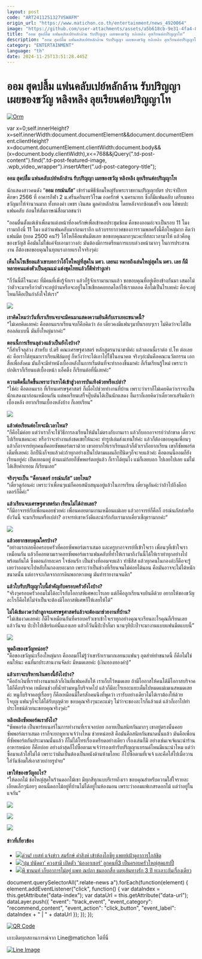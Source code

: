 ```yaml
---
layout: post
code: "ART2411251327VSWAFM"
origin_url: "https://www.matichon.co.th/entertainment/news_4920064"
image: "https://github.com/user-attachments/assets/a5b618cb-9e31-4fa4-89a0-e54dc7eb9085"
title: "ออม สุดปลื้ม แฟนคลับเปย์หลักล้าน รับปริญญา เผยของขวัญ หลิงหลิง ลุยเรียนต่อปริญญาโท"
description: "ออม สุดปลื้ม แฟนคลับเปย์หลักล้าน รับปริญญา เผยของขวัญ หลิงหลิง ลุยเรียนต่อปริญญาโท"
category: "ENTERTAINMENT"
language: "th"
date: 2024-11-25T13:51:28.445Z
---
```


# ออม สุดปลื้ม แฟนคลับเปย์หลักล้าน รับปริญญา เผยของขวัญ หลิงหลิง ลุยเรียนต่อปริญญาโท

[![](https://www.matichon.co.th/wp-content/uploads/2024/11/Orm.jpg "Orm")](https://www.matichon.co.th/wp-content/uploads/2024/11/Orm.jpg)

var x=0;self.innerHeight?x=self.innerWidth:document.documentElement&&document.documentElement.clientHeight?x=document.documentElement.clientWidth:document.body&&(x=document.body.clientWidth),x<=768&&jQuery(".td-post-content").find(".td-post-featured-image, .wpb\_video\_wrapper").insertAfter(".ud-post-category-title");

**ออม สุดปลื้ม แฟนคลับเปย์หลักล้าน รับปริญญา เผยของขวัญ หลิงหลิง ลุยเรียนต่อปริญญาโท**

นักแสดงสาวคนดัง “**ออม กรณ์นภัส**” เข้าร่วมพิธีซ้อมใหญ่รับพระราชทานปริญญาบัตร ประจำปีการศึกษา 2566 ที่ อาคารกีฬา 2 ม.ศรีนครินทรวิโรฒ องครักษ์ จ.นครนายก ซึ่งก็มีแฟนคลับ เตรียมของขวัญมาให้จำนวนมาก ทั้งทองคำ เพชร เงินสด มูลค่าหลักล้าน โดยหลังจากซ้อมเสร็จ ออม ได้พบปะแฟนคลับ ก่อนให้สัมภาษณ์สื่อมวลชนว่า

“ออมตื่นตั้งแต่เช้าเพื่อมาแต่งหน้าที่องครักษ์เพื่อเข้าหอประชุมซ้อม คือของออมอ่ะจะเป็นรอบ 11 โมง เรามาถึงนี่ 11 โมง แต่ว่าแฟนคลับมาก่อนเราอีก แล้วบรรยากาศของการรวมพลครั้งนี้คือใหญ่มาก คิดว่าแฟนมีต (ยอด 2500 คน?) โอ้โหก็คือแฟนมีตเลย ขอขอบคุณมากๆนะคะที่สละเวลามาให้ แล้วคือดูของขวัญสิ คือมันไม่ใช่แค่จับเอามาวางอ่ะ มันต้องมีการเตรียมการแบบล่วงหน้ามากๆ ในการประสานงาน ก็ต้องขอขอบคุณในทุกแรงกายแรงใจจริงๆค่ะ

**เห็นในโซเชียลแล้วเขาบอกว่าโอ้โหใหญ่ที่สุดใน มศว. เลยนะ หมายถึงเล่นใหญ่สุดใน มศว. เลย ก็มีหลายคนแต่งตัวเป็นคุณแม่ แต่งชุดไทยแล้วก็ตีฟาร่างูเห่า**

“ก็วันนี้ดีใจนะคะ ที่มีคนที่เพิ่งรู้จักเรา แล้วก็รู้จักเรามานานแล้ว ขอขอบคุณที่อยู่เคียงข้างกันมา เสมอไม่ว่าตัวจะมาหรือว่าตัวจะอยู่บ้านหรือจะอยู่ในโซเชียลคอยกดไลก์ให้เราตลอด คือไม่เป็นไรเลยค่ะ คือจะอยู่ไหนก็คือเป็นกำลังใจให้เรา”

![](https://www.matichon.co.th/wp-content/uploads/2024/11/S__2072595_0.jpg)

**เราคิดไหมว่าวันที่เราเรียนจบจะมีคนมาแสดงความยินดีกับเราเยอะขนาดนี้?**  
“ไม่เคยคิดเลยค่ะ คือตอนแรกเรียนจบก็คือคิดว่า อ๋อ เดี๋ยวคงมีแฟนๆมายืนรอบๆเรา ไม่คิดว่าจะได้ปิดฮอลล์แบบนี้ มันยิ่งใหญ่มากค่ะ”

**ตอนนี้การเรียนลุล่วงแล้วเป็นยังไงบ้าง?**  
“ก็สำเร็จลุล่วง สำหรับ ป.ตรี คณะเศรษฐศาสตร์ หลักสูตรนานาชาติค่ะ แล้วตอนนี้เราต่อ ป.โท ต่อเลยค่ะ คือเราได้ทุนมาเราเรียนฟิล์มอยู่ ก็หวังว่าจะได้เอาไปใช้ในอนาคต จริงๆอ่ะมันคือคณะนวัตกรรม เอกสื่อเพื่อสังคม มันก็จะมีทำหนังเบื้องหลังในการเริ่มต้นที่จะทำกองขึ้นมาค่ะ ก็เริ่มเรียนรู้ใหม่ เพราะว่าปกติเราก็เรียนแต่เบื้องหน้า แอ็คติ้ง ก็เรียนต่อที่นี่เลยค่ะ”

**ความคิดนี้เกิดขึ้นเพราะว่าเราได้เข้าสู่วงการบันเทิงด้วยหรือเปล่า?**  
“ใช่ค่ะ คือตอนแรก ที่เรียนเศรษฐศาสตร์ ก็เผื่อไปช่วยทำงานที่บ้าน เพราะว่าเราก็ไม่เคยคิดว่าเราจะเป็นนักแสดงมาก่อนเหมือนกัน แต่พอเรียนเสร็จปุ๊บดันได้เป็นนักแสดง งั้นเราก็เลยคิดว่าเดี๋ยวหาเสริมดีกว่า เบื้องหลัง อยากเรียนเบื้องหลังบ้าง ก็เลยเรียน”

![](https://www.matichon.co.th/wp-content/uploads/2024/11/S__2072605_0.jpg)

**แล้วต่อเรียนต่อโทจะมีเวลาไหม?**  
“ก็คือไม่ค่อย แต่ว่าเราก็จะใช้วิธีการลงเรียนให้มันไม่ตรงกับงานเรา แล้วก็บอกอาจารย์ว่าถ้าขาด เดี๋ยวจะไปเรียนชดนะคะ หรือว่าจะทำงานส่งชดเชยให้นะคะ ทำรูปเล่มส่งแทนให้ค่ะ แล้วก็ต้องขอบคุณเพื่อนๆ แล้วก็อาจารย์ทุกคนที่คอยซัพพอร์ตเราด้วย เขาอยากให้เราเรียนแล้วก็ตัวเราก็อยากเรียน เขาก็ซัพพอร์ตเต็มที่เลยค่ะ อีกปีนึงก็จบแล้วค่ะถ้าทุกอย่างเป็นไปตามแผนอีกปีนิดๆก็จะจบแล้วค่ะ คือตอนนี้ออมก็ยังเรียนอยู่ค่ะ เปิดเทอมอยู่ ด้านแม่ก้อยก็ซัพพอร์ตอยู่แล้ว ก็เราได้ทุนไง แม่ก็เลยบอก ไปเลยไปเลย แม่ไม่ได้เสียค่าเทอม ก็เรียนเลย“

**จริงๆจะเป็น “ด็อกเตอร์ กรณ์นภัส” เลยไหม?**  
“เดี๋ยวดูก่อนค่ะ เพราะว่าเพื่อนๆแม่ก็คอยสนับสนุนอยู่แล้วในการเรียน เดี๋ยวดูกันค่ะว่าถ้าไปถึงด็อกเตอร์ก็ดีค่ะ”

**แล้วเรียนจบเศรษฐศาสตร์มา เรียนไม่ได้ง่ายเลย?**  
“ก็มีอาจารย์กับเพื่อนคอยช่วยค่ะ เพื่อนคอยตามงานเหมือนแม่เลย แล้วอาจารย์ก็คือก็ กรณ์นภัสส่งหรือยังวันนี้ จะมาเรียนหรือเปล่า? อาจารย์เขาหวังดีและน่ารักกับเรามากเคี่ยวเข็ญเรามากค่ะ“

![](https://www.matichon.co.th/wp-content/uploads/2024/11/S__2072608_0.jpg)

**แล้วอยากขอบคุณใครบ้าง?**  
“อย่างแรกเลยคือครอบครัวที่คอยซัพพอร์ตเราเสมอ และครูบาอาจารย์ที่เข้าใจเรา เพื่อนๆที่เข้าใจเราเหมือนกัน แล้วก็คอยตามเราคอยซัพพอร์ตเราแฟนคลับที่ทำให้เรามาถึงวันนี้ได้ให้เราทำทุกอย่างไปพร้อมกันได้ ซึ่งตอนถ่ายละคร ใจซ่อนรัก เป็นช่วงที่ออมจบแล้ว ทำธีสิส แล้วทุกคนในกองอ่ะก็คือจะรู้เลยว่าออมจะไปหลับในกองเยอะมาก เพราะว่าเป็นช่วงที่เรียนจนไม่ค่อยได้นอน คือมันอาจจะไม่ได้หนักขนาดนั้น แต่อาจจะเกิดจากการดินพอกหางหมู มันทำรายงานจนดึก”

**แล้วใบรับปริญญาใบนี้สำคัญกับครอบครัวยังไงบ้าง?**  
“จริงๆครอบครัวออมไม่ได้อะไรกับโอกาสพิเศษอะไรเลย แต่ก็คือลูกเรียนจบยินดีด้วย อยากให้ของขวัญอะไรก็คือให้ไม่จำเป็นจะต้องมีโอกาสพิเศษก็ให้เลยให้ได้”

**ไม่ได้เข้มงวดว่าถ้าลูกจบเศรษฐศาสตร์แล้วจะต้องมาช่วยงานที่บ้าน?**  
“ไม่เข้มงวดเลยค่ะ ก็ดีใจเหมือนกันที่ครอบครัวเขาเข้าใจเราทุกอย่างคุณจะเรียนอะไรคุณก็เรียนเลย แล้ววันจบ ป่ะป๊าไปเชียร์แค่นั้นเองเลย แล้วก็วันนี้ป่ะป๊าก็มา นานๆทีป่ะป๊าจะมางานแบบแฟนมีตแบบนี้”

![](https://www.matichon.co.th/wp-content/uploads/2024/11/S__2072614_0.jpg)

**พูดถึงของขวัญหน่อย?**  
“คือของขวัญน่ะเรื่องใหญ่มาก คือออมก็ไม่รู้ว่าเขารักเรามากเลยนะแฟนๆ อุตส่าห์ทำขนาดนี้ ก็คือไม่ใช่คนให้นะ คนที่มาประสานงานจัดอ่ะ มีหมดเลยค่ะ (เงินทองทองคำ)”

**แล้วเราจะบริหารเงินตรงนี้ยังไงบ้าง?**  
“คือถ้าเงินที่เราทำงานมาแล้วก็เงินที่แฟนคลับให้ เราเก็บไว้หมดเลย ถ้ามีโอกาสให้คนได้มีโอกาสบริจาคได้ก็คือบริจาค เหมือนช่วงที่น้ำท่วมหนูก็บริจาคไป แล้วก็มีอะไรเยอะแยะเต็มไปหมดแม่เมเนสหมดเลยค่ะ หนูก็บริจาคอยู่เรื่อยๆ ก็คือเหมือนมีใครสักคนนึงที่พูดว่า เรารับอย่างเดียวไม่ได้เราต้องให้ด้วย ใจบุญ แฟนๆก็จะได้ได้รับบุญด้วย ขอบคุณจริงๆนะคะแม่ๆ ไม่ว่าจะของอะไรก็แล้วแต่ แล้วก็เอาไปทำประโยชน์ด้วยนะขอบคุณจริงๆค่ะ”

**หลิงหลิงซัพพอร์ตเรายังไง?**  
“ซัพพอร์ต เป็นพาร์ทเนอร์ในการทำงานที่เราเจอบ่อย กลายเป็นสนิทกันมากๆ เขาอยู่ตรงนั้นคอยซัพพอร์ตเราเสมอ เราก็จะยกหูหาเจเจ้ว่างไหม ช่วยหน่อยสิ คือมันคือสนิทกันขนาดนั้นแล้ว มันคือเพื่อนที่ซัพพอร์ตกันประมาณนั้นแล้ว ก็ไม่ได้โทรเรื่องเครียดอย่างเดียว เรื่องเล่นก็มี อย่างเช่นเจเจ้แนะนำร้านอาหารหน่อย ก็คือบ่อย อย่างล่าสุดก็ไปซื้อตามเจเจ้ว่ารองเท้ารับปริญญาแบรนด์ไหนมีแนะนำไหม แต่ว่าซื้อมาแล้วใส่ไม่ได้ เพราะว่ามันเป็นต้องเป็นหนังด้านห้ามโลหะ ก็ไปซื้อตามที่เจเจ้ และคือใส่ไปเมื่อวานใส่วันซ้อมใส่เอาสวยถ่ายรูปจบ”

**เขาให้ของขวัญอะไร?**  
“ให้ดอกไม้ ช่อใหญ่สุดในร้านดอกไม้เขา มีทุกสีทุกแบบรีเรทถึงเรา ขอบคุณสำหรับความใส่ใจรายละเอียดเล็กๆน้อยๆ ตอนนี้ดอกไม้อยู่ที่บ้านไม่ได้อยู่ในห้องนอน เพราะว่าออมแพ้เกสรดอกไม้ แต่ว่าอยู่ในแจกัน”

![](https://www.matichon.co.th/wp-content/uploads/2024/11/S__2072591_0.jpg)

![](https://www.matichon.co.th/wp-content/uploads/2024/11/S__2072611_0.jpg)

![](https://www.matichon.co.th/wp-content/uploads/2024/11/S__2072613_0.jpg)

#### ข่าวที่เกี่ยวข้อง

*   [![](https://www.matichon.co.th/wp-content/uploads/2024/11/8745485412.jpg)ด่วน! เบสท์ แจ้งข่าว สมรักษ์ คำสิงห์ เข้าห้องไอซียู แพทย์เฝ้าดูอาการใกล้ชิด](https://www.matichon.co.th/entertainment/thai-entertainment/news_4919936)
*   [![](https://www.matichon.co.th/wp-content/uploads/2024/11/2-213.jpg)‘บุ๋ม ปนัดดา’ ควงสามี เปิดตัว ‘น้องอาเธอร์’ ลูกคนที่3 เป็นครอบครัวใหญ่สุดแฮปปี้](https://www.matichon.co.th/entertainment/news_4919828)
*   [![](https://www.matichon.co.th/wp-content/uploads/2024/11/d9.jpg)พี ชานนท์ เก็บอาการไม่อยู่ แพท ณปภา ชมออกสื่อ เผยเส้นทางรัก 3 ปี ทะเลาะกันเรื่องเดียว](https://www.matichon.co.th/entertainment/thai-entertainment/news_4919821)

document.querySelectorAll(".relate-news a").forEach(function(element) { element.addEventListener("click", function() { var dataIndex = this.getAttribute("data-index"); var dataUrl = this.getAttribute("data-url"); dataLayer.push({ "event": "track\_event", "event\_category": "recommend\_content", "event\_action": "click\_button", "event\_label": dataIndex + " | " + dataUrl }); }); });

[![QR Code](https://www.matichon.co.th/wp-content/uploads/2023/07/wob1371z.jpg)](https://lin.ee/ht0nDxX)

เกาะติดทุกสถานการณ์จาก Line@matichon ได้ที่นี่

[![Line Image](https://www.matichon.co.th/wp-content/uploads/2023/07/th.png)](https://lin.ee/ht0nDxX)